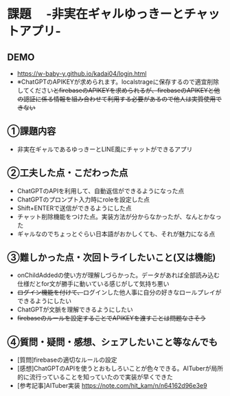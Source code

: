 # 課題　 -非実在ギャルゆっきーとチャットアプリ-

## DEMO
- https://w-baby-y.github.io/kadai04/login.html
- ※ChatGPTのAPIKEYが求められます。localstrageに保存するので適宜削除してください~~とfirebaseのAPIKEYを求められるが、firebaseのAPIKEYと他の認証に係る情報を組み合わせて利用する必要があるので他人は実質使用できない~~

## ①課題内容
- 非実在ギャルであるゆっきーとLINE風にチャットができるアプリ

## ②工夫した点・こだわった点
- ChatGPTのAPIを利用して、自動返信ができるようになった点
- ChatGPTのプロンプト入力時にroleを設定した点
- Shift+ENTERで送信ができるようにした点
- チャット削除機能をつけた点。実装方法が分からなかったが、なんとかなった
- ギャルなのでちょっとぐらい日本語がおかしくても、それが魅力になる点


## ③難しかった点・次回トライしたいこと(又は機能)
- onChildAddedの使い方が理解しづらかった。データがあれば全部読み込む仕様だとfor文が勝手に動いている感じがして気持ち悪い
- ~~ログイン機能を付けて、~~ログインした他人事に自分の好きなロールプレイができるようにしたい
- ChatGPTが文脈を理解できるようにしたい
- ~~firebaseのルールを設定することでAPIKEYを渡すことは問題なさそう~~

## ④質問・疑問・感想、シェアしたいこと等なんでも
- [質問]firebaseの適切なルールの設定
- [感想]ChatGPTのAPIを使うとおもしろいことが色々できる。AITuberが局所的に流行っていることを知っていたので実装が早くできた
- [参考記事]AITuber実装 https://note.com/hit_kam/n/n64162d96e3e9

